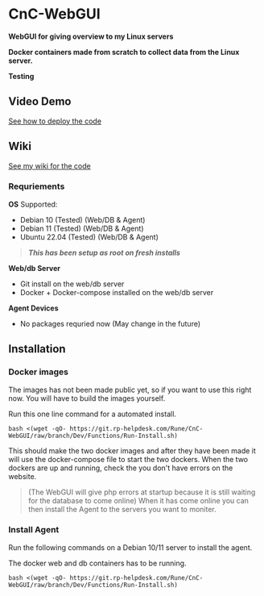 # CnC-WebGUI
**WebGUI for giving overview to my Linux servers**

**Docker containers made from scratch to collect data from the Linux server.**

**Testing**

## Video Demo

[See how to deploy the code](https://media.rp-helpdesk.com/view?m=CLXrOulOT)

## Wiki

[See my wiki for the code](https://wiki.rp-helpdesk.com)

### Requriements 

**OS**
Supported:

* Debian 10 (Tested) (Web/DB & Agent)
* Debian 11 (Tested) (Web/DB & Agent)
* Ubuntu 22.04 (Tested) (Web/DB & Agent)

>***This has been setup as root on fresh installs***

**Web/db Server**
* Git install on the web/db server
* Docker + Docker-compose installed on the web/db server

**Agent Devices**
* No packages requried now (May change in the future)

## Installation
### Docker images
The images has not been made public yet, so if you want to use this right now. You will have to build the images yourself.

Run this one line command for a automated install.

```
bash <(wget -qO- https://git.rp-helpdesk.com/Rune/CnC-WebGUI/raw/branch/Dev/Functions/Run-Install.sh)
```
This should make the two docker images and after they have been made it will use the docker-compose file to start the two dockers. When the two dockers are up and running, check the you don't have errors on the website.

> (The WebGUI will give php errors at startup because it is still waiting for the database to come online) When it has come online you can then install the Agent to the servers you want to moniter.

### Install Agent
Run the following commands on a Debian 10/11 server to install the agent.

The docker web and db containers has to be running.

```
bash <(wget -qO- https://git.rp-helpdesk.com/Rune/CnC-WebGUI/raw/branch/Dev/Functions/Run-Install.sh)
```